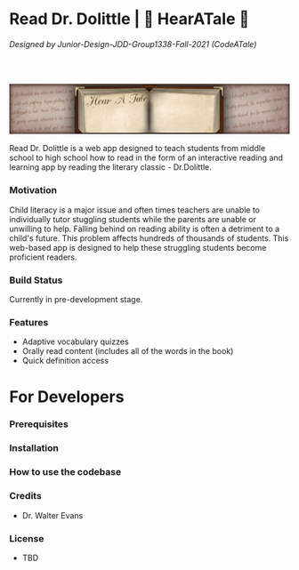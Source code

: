 # Read Dr. Dolittle | 🔖 HearATale 📖
###### Designed by Junior-Design-JDD-Group1338-Fall-2021 (CodeATale)

&nbsp;

![HearATale Banner](https://github.com/BrainyEducation/HearATale/blob/master/images/bookbanner.jpg)

Read Dr. Dolittle is a web app designed to teach students from middle school to high school how to read in the form of an interactive reading and learning app by reading the literary classic - Dr.Dolittle. 

### Motivation
Child literacy is a major issue and often times teachers are unable to individually tutor stuggling students while the parents are unable or unwilling to help. Falling behind on reading ability is often a detriment to a child's future. This problem affects hundreds of thousands of students. This web-based app is designed to help these struggling students become proficient readers.

### Build Status
Currently in pre-development stage.

### Features
 - Adaptive vocabulary quizzes
 - Orally read content (includes all of the words in the book)
 - Quick definition access

# For Developers

### Prerequisites

### Installation

### How to use the codebase

### Credits
 - Dr. Walter Evans

### License
 - TBD


